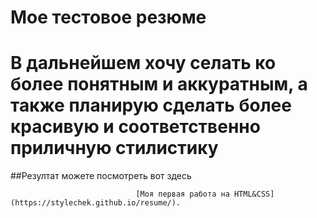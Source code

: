 # Мое тестовое резюме

# В дальнейшем хочу селать ко более понятным и аккуратным, а также планирую сделать более красивую и соответственно приличную стилистику 

##Резултат можете посмотреть вот здесь 
                                
                                [Моя первая работа на HTML&CSS](https://stylechek.github.io/resume/).
